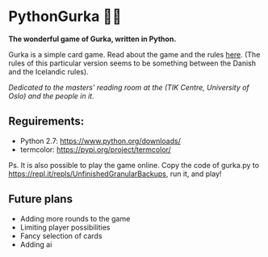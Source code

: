# PythonGurka 🥒🐍
**The wonderful game of Gurka, written in Python.**

Gurka is a simple card game. Read about the game and the rules [here](https://www.pagat.com/last/cucumber.html). (The rules of this particular version seems to be something between the Danish and the Icelandic rules).

*Dedicated to the masters' reading room at the (TIK Centre, University of Oslo) and the people in it.*


## Reguirements:
- Python 2.7: https://www.python.org/downloads/
- termcolor: https://pypi.org/project/termcolor/

Ps. It is also possible to play the game online. Copy the code of gurka.py to https://repl.it/repls/UnfinishedGranularBackups, run it, and play!

## Future plans
- Adding more rounds to the game
- Limiting player possibilities
- Fancy selection of cards
- Adding ai